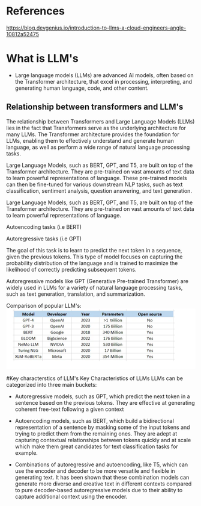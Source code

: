 # References
https://blog.devgenius.io/introduction-to-llms-a-cloud-engineers-angle-10812a52475

# What is LLM's

* Large language models (LLMs) are advanced AI models, often based on the Transformer architecture, that excel in processing, interpreting, and generating human language, code, and other content.

## Relationship between transformers and LLM's
The relationship between Transformers and Large Language Models (LLMs) lies in the fact that Transformers serve as the underlying architecture for many LLMs. The Transformer architecture provides the foundation for LLMs, enabling them to effectively understand and generate human language, as well as perform a wide range of natural language processing tasks.




Large Language Models, such as BERT, GPT, and T5, are built on top of the Transformer architecture. They are pre-trained on vast amounts of text data to learn powerful representations of language. These pre-trained models can then be fine-tuned for various downstream NLP tasks, such as text classification, sentiment analysis, question answering, and text generation.


Large Language Models, such as BERT, GPT, and T5, are built on top of the Transformer architecture. They are pre-trained on vast amounts of text data to learn powerful representations of language.

Autoencoding tasks (i.e BERT)

Autoregressive tasks (i.e GPT)

The goal of this task is to learn to predict the next token in a sequence, given the previous tokens. This type of model focuses on capturing the probability distribution of the language and is trained to maximize the likelihood of correctly predicting subsequent tokens.


Autoregressive models like GPT (Generative Pre-trained Transformer) are widely used in LLMs for a variety of natural language processing tasks, such as text generation, translation, and summarization.


Comparison of popular LLM's:
![img.png](img.png)


#Key characterstics of LLM's
Key Characteristics of LLMs
LLMs can be categorized into three main buckets:

* Autoregressive models, such as GPT, which predict the next token in a sentence based on the previous tokens. They are effective at generating coherent free-text following a given context

* Autoencoding models, such as BERT, which build a bidirectional representation of a sentence by masking some of the input tokens and trying to predict them from the remaining ones. They are adept at capturing contextual relationships between tokens quickly and at scale which make them great candidates for text classification tasks for example.

* Combinations of autoregressive and autoencoding, like T5, which can use the encoder and decoder to be more versatile and flexible in generating text. It has been shown that these combination models can generate more diverse and creative text in different contexts compared to pure decoder-based autoregressive models due to their ability to capture additional context using the encoder.



